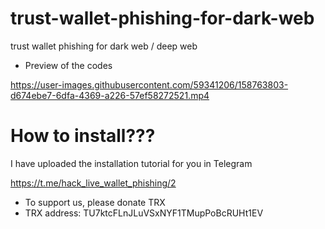 # trust-wallet-phishing-for-dark-web
trust wallet phishing for dark web / deep web

* Preview of the codes

https://user-images.githubusercontent.com/59341206/158763803-d674ebe7-6dfa-4369-a226-57ef58272521.mp4

# How to install???
I have uploaded the installation tutorial for you in Telegram

https://t.me/hack_live_wallet_phishing/2

* To support us, please donate TRX
* TRX address: TU7ktcFLnJLuVSxNYF1TMupPoBcRUHt1EV
